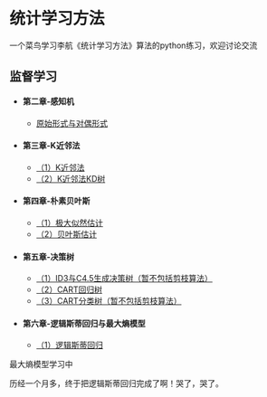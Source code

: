 # 统计学习方法
一个菜鸟学习李航《统计学习方法》算法的python练习，欢迎讨论交流

## 监督学习
- #### 第二章-感知机 
  - [原始形式与对偶形式](https://github.com/dreamrains/Statistical-Learning-Methods/blob/main/perceptron.py)  
- #### 第三章-K近邻法
  - [（1）K近邻法](https://github.com/dreamrains/Statistical-Learning-Methods/blob/main/knn.py)  
  - [（2）K近邻法KD树](https://github.com/dreamrains/Statistical-Learning-Methods/blob/main/kdtree.py)  
- #### 第四章-朴素贝叶斯
  - [（1）极大似然估计](https://github.com/dreamrains/Statistical-Learning-Methods/blob/main/NaiveBayesMLE.py)  
  - [（2）贝叶斯估计](https://github.com/dreamrains/Statistical-Learning-Methods/blob/main/NaiveBayesMAP.py)  
- #### 第五章-决策树
  - [（1）ID3与C4.5生成决策树（暂不包括剪枝算法）](https://github.com/dreamrains/Statistical-Learning-Methods/blob/main/decisiontree.py)   
  - [（2）CART回归树](https://github.com/dreamrains/Statistical-Learning-Methods/blob/main/RegressionCART.py)  
  - [（3）CART分类树（暂不包括剪枝算法）](https://github.com/dreamrains/Statistical-Learning-Methods/blob/main/ClassificationCART.py)  
- #### 第六章-逻辑斯蒂回归与最大熵模型  
  - [（1）逻辑斯蒂回归](https://github.com/dreamrains/Statistical-Learning-Methods/blob/main/BinomialLogisticRegression.py)  

最大熵模型学习中  
  
历经一个月多，终于把逻辑斯蒂回归完成了啊！哭了，哭了。
